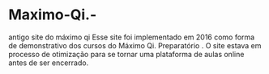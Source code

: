 # Maximo-Qi.-
antigo site do máximo qi
Esse site foi implementado em 2016 como forma de demonstrativo dos cursos  do Máximo Qi. Preparatório .
O site estava em processo de otimização para se tornar  uma  plataforma de aulas online antes de ser encerrado.
